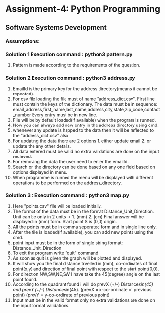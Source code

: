 # Assignment-4: Python Programming
## Software Systems Development

### Assumptions:

### Solution 1 Execution command : python3 pattern.py
1. Pattern is made according to the requirements of the question.

### Solution 2 Execution command : python3 address.py
1. EmailId is the primary key for the address directory(means it cannot be repeated).
2. For csv file loading the file must of name "address_dict.csv".
First line must contain the keys of the dictionary.
The data must be in sequence:
email_address,first_name,last_name,address,city,state,zip_code,contact_number
Every entry must be in new line. 
3. File will be by default loaded(if available) when the program is runned. 
4. Now you can always add new entry in the address directory using cmd.
5. whenever any update is happed to the data then it will be reflected
to the "address_dict.csv" also
6. For updating the data there are 2 options 1. either update email 2. or update the any other details.
7. All data entered must be valid no extra validations are done on the input recieved.
8. For removing the data the user need to enter the emailId.
9. Search on the directory can be done based on any one field based on options
displayed in menu.
10. When programme is runned the menu will be displayed with different operations
to be performed on the address_directory.

### Solution 3 : Execution command : python3 map.py
1. Here "points.csv" file will be loaded initially.
2. The format of the data must be in the format Distance_Unit_Direction.
Unit can be only in 2 units -> 1. (mm) 2. (cm)
Final answer will be displayed in (mm) form.
Start point S is (0,0) origin.
3. All the points must be in comma seperated form and in single line only.
4. After the file is loaded(if available), you can add new points using the cmd.
5. point input must be in the form of single string format: Distance_Unit_Direction
6. To exit the program write "quit" command
7. As soon as quit is given the graph will be plotted and displayed.
8. It will show you the final distance trvelled in (mm), co-ordinates of final point(x,y) and direction of final point with respect to the start point(0,0).
9. For direction NW,SW,NE,SW I have take the 45(degree) angle on the last point found.
10. According to the quadrant found i will do prevX (+/-) Distance*sin(45) and prevY (+/-) Distance*sin(45). 
(prevX = x-co-ordinate of previous point) (prevY = y-co-ordinate of previous point) 
11. Input must be in the valid format only no extra validations are done on the input format validations.